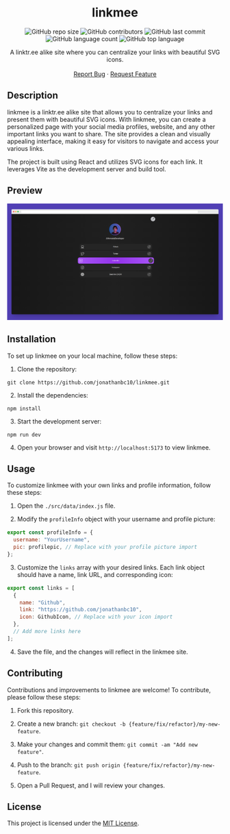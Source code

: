 <h1 align="center">linkmee</h1>

<p align="center">
  <img alt="GitHub repo size" src="https://img.shields.io/github/repo-size/jonathanbc10/linkmee">
  <img alt="GitHub contributors" src="https://img.shields.io/github/contributors/jonathanbc10/linkmee">
  <img alt="GitHub last commit" src="https://img.shields.io/github/last-commit/jonathanbc10/linkmee">
  <img alt="GitHub language count" src="https://img.shields.io/github/languages/count/jonathanbc10/linkmee">
  <img alt="GitHub top language" src="https://img.shields.io/github/languages/top/jonathanbc10/linkmee">
</p>

<p align="center">
  A linktr.ee alike site where you can centralize your links with beautiful SVG icons.
  <br>
  <br>
  <a href="https://github.com/jonathanbc10/linkmee/issues/new">Report Bug</a>
  ·
  <a href="https://github.com/jonathanbc10/linkmee/issues/new">Request Feature</a>
</p>

## Description

linkmee is a linktr.ee alike site that allows you to centralize your links and present them with beautiful SVG icons. With linkmee, you can create a personalized page with your social media profiles, website, and any other important links you want to share. The site provides a clean and visually appealing interface, making it easy for visitors to navigate and access your various links.

The project is built using React and utilizes SVG icons for each link. It leverages Vite as the development server and build tool.

## Preview

![Screenshot](./screenshot.png "Linkmee Screenshot")

## Installation

To set up linkmee on your local machine, follow these steps:

1. Clone the repository:

```shell
git clone https://github.com/jonathanbc10/linkmee.git
```

2. Install the dependencies:
```shell
npm install
```

3. Start the development server:
```shell
npm run dev
```

4. Open your browser and visit `http://localhost:5173` to view linkmee.

## Usage

To customize linkmee with your own links and profile information, follow these steps:

1. Open the `./src/data/index.js` file.

2. Modify the `profileInfo` object with your username and profile picture:

```javascript
export const profileInfo = {
  username: "YourUsername",
  pic: profilepic, // Replace with your profile picture import
};
```

3. Customize the `links` array with your desired links. Each link object should have a name, link URL, and corresponding icon:

```javascript
export const links = [
  {
    name: "Github",
    link: "https://github.com/jonathanbc10",
    icon: GithubIcon, // Replace with your icon import
  },
  // Add more links here
];
```

4. Save the file, and the changes will reflect in the linkmee site.

## Contributing
Contributions and improvements to linkmee are welcome! To contribute, please follow these steps:

1. Fork this repository.

2. Create a new branch: `git checkout -b {feature/fix/refactor}/my-new-feature`.

3. Make your changes and commit them: `git commit -am "Add new feature"`.

4. Push to the branch: `git push origin {feature/fix/refactor}/my-new-feature`.

5. Open a Pull Request, and I will review your changes.

## License
This project is licensed under the [MIT License](https://www.mit.edu/~amini/LICENSE.md).
